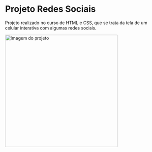 # Projeto Redes Sociais
Projeto realizado no curso de HTML e CSS, que se trata da tela de um celular interativa com algumas redes sociais.

<img src="https://i.imgur.com/n7WIwvT.png" alt="Imagem do projeto" height="365px">
